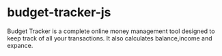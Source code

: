# budget-tracker-js
Budget Tracker is a complete online money management tool designed to keep track of all your transactions.
It also calculates balance,income and expance.
